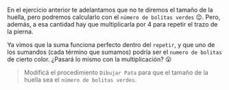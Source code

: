 <gs-attire attire-url="https://raw.githubusercontent.com/MumukiProject/mumuki-guia-gobstones-expresiones-ii-kids/master/assets/attires/config_1534357960591.json"></gs-attire>

<gs-toolbox toolbox-url="https://raw.githubusercontent.com/MumukiProject/mumuki-guia-gobstones-expresiones-ii-kids/master/assets/toolbox.xml">
</gs-toolbox>

En el ejercicio anterior te adelantamos que no te diremos el tamaño de la huella, pero podremos calcularlo con el `número de bolitas verdes` :wink:. Pero, además, a esa cantidad hay que multiplicarla por 4 para repetir el trazo de la pierna. 

Ya vimos que la suma funciona perfecto dentro del `repetir`, y que uno de los sumandos (cada término que sumamos) podría ser el `numero de bolitas` de cierto color. ¿Pasará lo mismo con la multiplicación? :open_mouth:

> Modificá el procedimiento `Dibujar Pata` para que el tamaño de la huella sea el `número de bolitas verdes`.  
